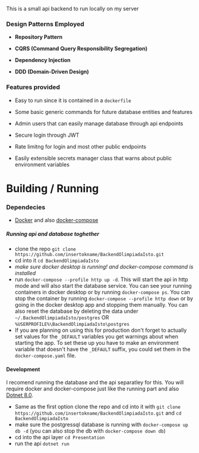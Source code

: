 This is a small api backend to run locally on my server 

### Design Patterns Employed

- **Repository Pattern**

- **CQRS (Command Query Responsibility Segregation)**

- **Dependency Injection**

- **DDD (Domain-Driven Design)**

### Features provided

- Easy to run since it is contained in a `dockerfile`

- Some basic generic commands for future database entities and features

- Admin users that can easily manage database through api endpoints

- Secure login through JWT

- Rate limitng for login and most other public endpoints

- Easily extensible secrets manager class that warns about public environment variables

# Building / Running

### Dependecies

- [Docker](https://www.docker.com/products/docker-desktop/) and also [docker-compose](https://github.com/docker/compose)

##### Running api and database toghether

- clone the repo `git clone https://github.com/insertokname/BackendOlimpiadaIsto.git`
- cd into it `cd BackendOlimpiadaIsto`
- *make sure docker desktop is running! and docker-compose command is installed*
- run `docker-compose --profile http up -d`. This will start the api in http mode and will also start the database service. You can see your running containers in docker desktop or by running `docker-compose ps`. You can stop the container by running `docker-compose --profile http down` or by going in the docker desktop app and stopping them manually. You can also reset the database by deleting the data under `~/.BackendOlimpiadaIsto/postgres` OR `%USERPROFILE%\BackendOlimpiadaIsto\postgres`
- If you are planning on using this for production don't forget to actually set values for the `_DEFAULT` variables you get warnings about when starting the app. To set these up you have to make an environment variable that doesn't have the `_DEFAULT` suffix, you could set them in the `docker-compose.yaml` file.

#### Development

I recomend running the database and the api separatley for this. You will require docker and docker-compose just like the running part and also [Dotnet 8.0](https://dotnet.microsoft.com/en-us/download/dotnet/8.0).

- Same as the first option clone the repo and cd into it with `git clone https://github.com/insertokname/BackendOlimpiadaIsto.git` and `cd BackendOlimpiadaIsto`
- make sure the postgressql database is running with `docker-compose up db -d` (you can also stop the db with `docker-compose down db`)
- cd into the api layer `cd Presentation` 
- run the api `dotnet run`